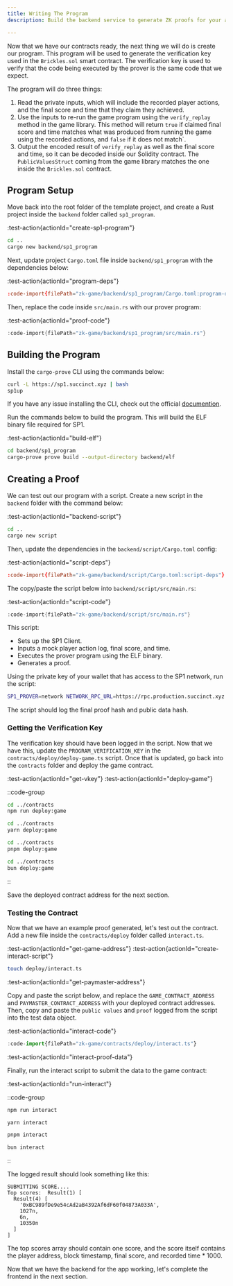 ```yaml
---
title: Writing The Program
description: Build the backend service to generate ZK proofs for your app.

---
```


Now that we have our contracts ready, the next thing we will do is create our program.
This program will be used to generate the verification key used in the `Brickles.sol` smart contract.
The verification key is used to verify that the code being executed by the prover is the same code that we expect.

The program will do three things:

1. Read the private inputs, which will include the recorded player actions, and the final score and time that they claim they achieved.
1. Use the inputs to re-run the game program using the `verify_replay` method in the game library.
  This method will return `true` if claimed final score and time matches what was produced from running the game using the recorded actions,
  and `false` if it does not match`.
1. Output the encoded result of `verify_replay` as well as the final score and time, so it can be decoded inside our Solidity contract.
  The `PublicValuesStruct` coming from the game library matches the one inside the `Brickles.sol` contract.

## Program Setup

Move back into the root folder of the template project,
and create a Rust project inside the `backend` folder called `sp1_program`.

:test-action{actionId="create-sp1-program"}

```bash
cd ..
cargo new backend/sp1_program
```

Next, update project `Cargo.toml` file inside `backend/sp1_program` with the dependencies below:

:test-action{actionId="program-deps"}

```toml [backend/sp1_program/Cargo.toml]
:code-import{filePath="zk-game/backend/sp1_program/Cargo.toml:program-deps"}
```

Then, replace the code inside `src/main.rs` with our prover program:

:test-action{actionId="proof-code"}

```rust [backend/sp1_program/src/main.rs]
:code-import{filePath="zk-game/backend/sp1_program/src/main.rs"}
```

## Building the Program

Install the `cargo-prove` CLI using the commands below:

```bash
curl -L https://sp1.succinct.xyz | bash
sp1up
```

If you have any issue installing the CLI, check out the official [documention](https://docs.succinct.xyz/docs/getting-started/install).

Run the commands below to build the program.
This will build the ELF binary file required for SP1.

:test-action{actionId="build-elf"}

```bash
cd backend/sp1_program
cargo-prove prove build --output-directory backend/elf
```

## Creating a Proof

We can test out our program with a script.
Create a new script in the `backend` folder with the command below:

:test-action{actionId="backend-script"}

```bash
cd ..
cargo new script
```

Then, update the dependencies in the `backend/script/Cargo.toml` config:

:test-action{actionId="script-deps"}

```toml [backend/script/Cargo.toml]
:code-import{filePath="zk-game/backend/script/Cargo.toml:script-deps"}
```

The copy/paste the script below into `backend/script/src/main.rs`:

:test-action{actionId="script-code"}

```rust [backend/script/src/main.rs]
:code-import{filePath="zk-game/backend/script/src/main.rs"}
```

This script:

- Sets up the SP1 Client.
- Inputs a mock player action log, final score, and time.
- Executes the prover program using the ELF binary.
- Generates a proof.

Using the private key of your wallet that has access to the SP1 network, run the script:

```bash
SP1_PROVER=network NETWORK_RPC_URL=https://rpc.production.succinct.xyz NETWORK_PRIVATE_KEY=<YOUR_PRIVATE_KEY> RUST_LOG=info cargo run -p script --release
```

The script should log the final proof hash and public data hash.

### Getting the Verification Key

The verification key should have been logged in the script.
Now that we have this, update the `PROGRAM_VERIFICATION_KEY` in the `contracts/deploy/deploy-game.ts` script.
Once that is updated, go back into the `contracts` folder and deploy the game contract.

:test-action{actionId="get-vkey"}
:test-action{actionId="deploy-game"}

::code-group

```bash [npm]
cd ../contracts
npm run deploy:game
```

```bash [yarn]
cd ../contracts
yarn deploy:game
```

```bash [pnpm]
cd ../contracts
pnpm deploy:game
```

```bash [bun]
cd ../contracts
bun deploy:game
```

::

Save the deployed contract address for the next section.

### Testing the Contract

Now that we have an example proof generated, let's test out the contract.
Add a new file inside the `contracts/deploy` folder called `interact.ts`.

:test-action{actionId="get-game-address"}
:test-action{actionId="create-interact-script"}

```bash
touch deploy/interact.ts
```

:test-action{actionId="get-paymaster-address"}

Copy and paste the script below, and replace the `GAME_CONTRACT_ADDRESS` and `PAYMASTER_CONTRACT_ADDRESS` with your deployed contract addresses.
Then, copy and paste the `public values` and `proof` logged from the script into the test data object.

:test-action{actionId="interact-code"}

```ts [contracts/deploy/interact.ts]
:code-import{filePath="zk-game/contracts/deploy/interact.ts"}
```

:test-action{actionId="interact-proof-data"}

Finally, run the interact script to submit the data to the game contract:

:test-action{actionId="run-interact"}

::code-group

```bash [npm]
npm run interact
```

```bash [yarn]
yarn interact
```

```bash [pnpm]
pnpm interact
```

```bash [bun]
bun interact
```

::

The logged result should look something like this:

```shell
SUBMITTING SCORE....
Top scores:  Result(1) [
  Result(4) [
    '0xBC989fDe9e54cAd2aB4392Af6dF60f04873A033A',
    1027n,
    6n,
    10350n
  ]
]
```

The top scores array should contain one score,
and the score itself contains the player address, block timestamp, final score, and recorded time * 1000.

Now that we have the backend for the app working, let's complete the frontend in the next section.

